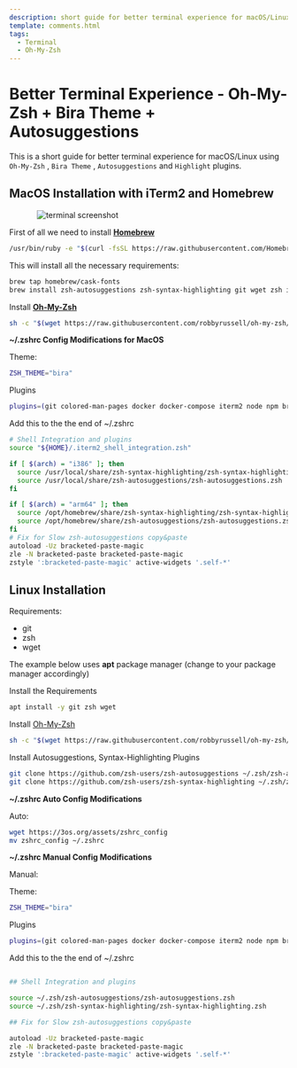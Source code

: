 ```yaml
---
description: short guide for better terminal experience for macOS/Linux using Oh-My-Zsh, Bira Theme Autosuggestions, and Highlight plugins.
template: comments.html
tags:
  - Terminal
  - Oh-My-Zsh
---
```


# Better Terminal Experience - Oh-My-Zsh + Bira Theme + Autosuggestions

This is a short guide for better terminal experience for macOS/Linux using `Oh-My-Zsh` , `Bira Theme` , `Autosuggestions` and `Highlight` plugins.

## MacOS Installation with iTerm2 and Homebrew

<div style="width:80%; margin:0 auto">
   <img src="/assets/images/guides/better-terminal-experience/linuxTerminal.png" alt="terminal screenshot">
</div>

First of all we need to install [**Homebrew**](https://brew.sh/)

```bash
/usr/bin/ruby -e "$(curl -fsSL https://raw.githubusercontent.com/Homebrew/install/master/install)"
```

This will install all the necessary requirements:

```bash
brew tap homebrew/cask-fonts
brew install zsh-autosuggestions zsh-syntax-highlighting git wget zsh iterm2 font-fira-code-nerd-font
```

Install [**Oh-My-Zsh**](https://github.com/robbyrussell/oh-my-zsh)

```bash
sh -c "$(wget https://raw.githubusercontent.com/robbyrussell/oh-my-zsh/master/tools/install.sh -O -)"
```

**~/.zshrc Config Modifications for MacOS**

Theme:

```bash
ZSH_THEME="bira"
```

Plugins

```bash
plugins=(git colored-man-pages docker docker-compose iterm2 node npm brew pip colorize macos pyenv colorize adb aws)
```

Add this to the the end of ~/.zshrc

```bash
# Shell Integration and plugins
source "${HOME}/.iterm2_shell_integration.zsh"

if [ $(arch) = "i386" ]; then
  source /usr/local/share/zsh-syntax-highlighting/zsh-syntax-highlighting.zsh
  source /usr/local/share/zsh-autosuggestions/zsh-autosuggestions.zsh
fi

if [ $(arch) = "arm64" ]; then
  source /opt/homebrew/share/zsh-syntax-highlighting/zsh-syntax-highlighting.zsh
  source /opt/homebrew/share/zsh-autosuggestions/zsh-autosuggestions.zsh
fi
# Fix for Slow zsh-autosuggestions copy&paste
autoload -Uz bracketed-paste-magic
zle -N bracketed-paste bracketed-paste-magic
zstyle ':bracketed-paste-magic' active-widgets '.self-*'
```

## Linux Installation

Requirements:

- git
- zsh
- wget

The example below uses **apt** package manager (change to your package manager accordingly)

Install the Requirements

```bash
apt install -y git zsh wget
```

Install [Oh-My-Zsh](https://github.com/robbyrussell/oh-my-zsh)

```bash
sh -c "$(wget https://raw.githubusercontent.com/robbyrussell/oh-my-zsh/master/tools/install.sh -O -)"
```

Install Autosuggestions, Syntax-Highlighting Plugins

```bash
git clone https://github.com/zsh-users/zsh-autosuggestions ~/.zsh/zsh-autosuggestions
git clone https://github.com/zsh-users/zsh-syntax-highlighting ~/.zsh/zsh-syntax-highlighting
```

**~/.zshrc Auto Config Modifications**

Auto:

```bash
wget https://3os.org/assets/zshrc_config
mv zshrc_config ~/.zshrc
```

**~/.zshrc Manual Config Modifications**

Manual:

Theme:

```bash
ZSH_THEME="bira"
```

Plugins

```bash
plugins=(git colored-man-pages docker docker-compose iterm2 node npm brew pip colorize macos pyenv colorize adb aws)
```

Add this to the the end of ~/.zshrc

```bash

## Shell Integration and plugins

source ~/.zsh/zsh-autosuggestions/zsh-autosuggestions.zsh
source ~/.zsh/zsh-syntax-highlighting/zsh-syntax-highlighting.zsh

## Fix for Slow zsh-autosuggestions copy&paste

autoload -Uz bracketed-paste-magic
zle -N bracketed-paste bracketed-paste-magic
zstyle ':bracketed-paste-magic' active-widgets '.self-*'
```
